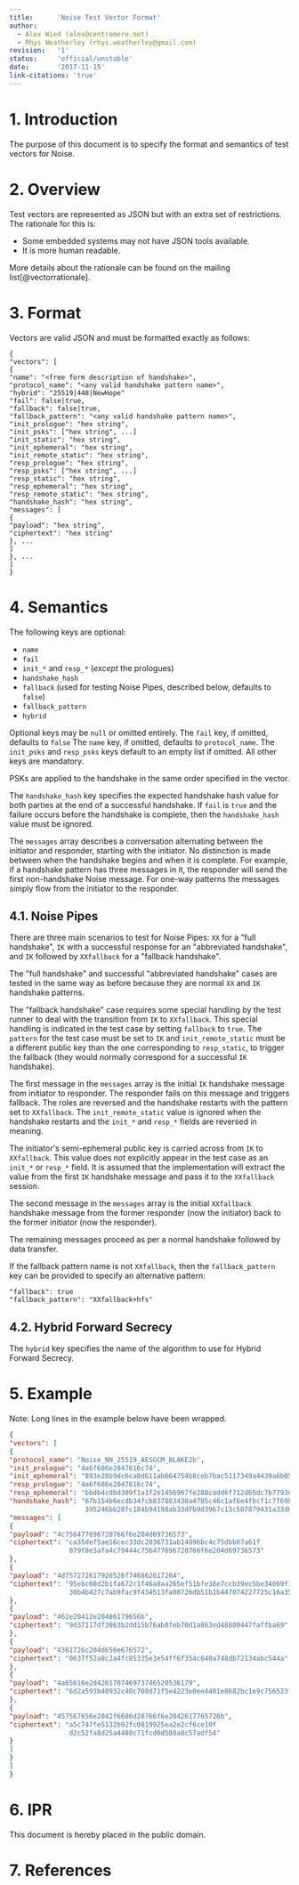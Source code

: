 ```yaml
---
title:      'Noise Test Vector Format'
author:
  - Alex Wied (alex@centromere.net)
  - Rhys Weatherley (rhys.weatherley@gmail.com)
revision:   '1'
status:     'official/unstable'
date:       '2017-11-15'
link-citations: 'true'
---
```


# 1. Introduction

The purpose of this document is to specify the format and semantics of test vectors for Noise.

# 2. Overview

Test vectors are represented as JSON but with an extra set of restrictions. The rationale
for this is:

  * Some embedded systems may not have JSON tools available.
  * It is more human readable.

More details about the rationale can be found on the mailing list[@vectorrationale].

# 3. Format

Vectors are valid JSON and must be formatted exactly as follows:

```
{
"vectors": [
{
"name": "<free form description of handshake>",
"protocol_name": "<any valid handshake pattern name>",
"hybrid": "25519|448|NewHope"
"fail": false|true,
"fallback": false|true,
"fallback_pattern": "<any valid handshake pattern name>",
"init_prologue": "hex string",
"init_psks": ["hex string", ...]
"init_static": "hex string",
"init_ephemeral": "hex string",
"init_remote_static": "hex string",
"resp_prologue": "hex string",
"resp_psks": ["hex string", ...]
"resp_static": "hex string",
"resp_ephemeral": "hex string",
"resp_remote_static": "hex string",
"handshake_hash": "hex string",
"messages": [
{
"payload": "hex string",
"ciphertext": "hex string"
}, ...
]
}, ...
]
}
```

# 4. Semantics

The following keys are optional:

  * `name`
  * `fail`
  * `init_*` and `resp_*` (*except* the prologues)
  * `handshake_hash`
  * `fallback` (used for testing Noise Pipes, described below, defaults to `false`)
  * `fallback_pattern`
  * `hybrid`

Optional keys may be `null` or omitted entirely. The `fail` key, if omitted, defaults to `false` The
`name` key, if omitted, defaults to `protocol_name`. The `init_psks` and `resp_psks` keys default to
an empty list if omitted. All other keys are mandatory.

PSKs are applied to the handshake in the same order specified in the vector.

The `handshake_hash` key specifies the expected handshake hash value for both parties at the end of
a successful handshake. If `fail` is `true` and the failure occurs before the handshake is complete,
then the `handshake_hash` value must be ignored.

The `messages` array describes a conversation alternating between the initiator and responder,
starting with the initiator. No distinction is made between when the handshake begins and when it is
complete. For example, if a handshake pattern has three messages in it, the responder will send the
first non-handshake Noise message. For one-way patterns the messages simply flow from the initiator
to the responder.

## 4.1. Noise Pipes

There are three main scenarios to test for Noise Pipes: `XX` for a "full handshake", `IK` with a
successful response for an "abbreviated handshake", and `IK` followed by `XXfallback` for a
"fallback handshake".

The "full handshake" and successful "abbreviated handshake" cases are tested in the same way as
before because they are normal `XX` and `IK` handshake patterns.

The "fallback handshake" case requires some special handling by the test runner to deal with the
transition from `IK` to `XXfallback`.  This special handling is indicated in the test case by
setting `fallback` to `true`. The `pattern` for the test case must be set to `IK` and
`init_remote_static` must be a different public key than the one corresponding to `resp_static`,
to trigger the fallback (they would normally correspond for a successful `IK` handshake).

The first message in the `messages` array is the initial `IK` handshake message from initiator to
responder.  The responder fails on this message and triggers fallback.  The roles are reversed and
the handshake restarts with the pattern set to `XXfallback`.  The `init_remote_static` value is
ignored when the handshake restarts and the `init_*` and `resp_*` fields are reversed in meaning.

The initiator's semi-ephemeral public key is carried across from `IK` to `XXfallback`.  This value
does not explicitly appear in the test case as an `init_*` or `resp_*` field.  It is assumed that
the implementation will extract the value from the first `IK` handshake message and pass it to the
`XXfallback` session.

The second message in the `messages` array is the initial `XXfallback` handshake message from the
former responder (now the initiator) back to the former initiator (now the responder).

The remaining messages proceed as per a normal handshake followed by data transfer.

If the fallback pattern name is not `XXfallback`, then the `fallback_pattern` key can be provided to
specify an alternative pattern:

```
"fallback": true
"fallback_pattern": "XXfallback+hfs"
```

## 4.2. Hybrid Forward Secrecy

The `hybrid` key specifies the name of the algorithm to use for Hybrid Forward Secrecy.

# 5. Example

Note: Long lines in the example below have been wrapped.

```json
{
"vectors": [
{
"protocol_name": "Noise_NN_25519_AESGCM_BLAKE2b",
"init_prologue": "4a6f686e2047616c74",
"init_ephemeral": "893e28b9dc6ca8d611ab664754b8ceb7bac5117349a4439a6b0569da977c464a",
"resp_prologue": "4a6f686e2047616c74",
"resp_ephemeral": "bbdb4cdbd309f1a1f2e1456967fe288cadd6f712d65dc7b7793d5e63da6b375b",
"handshake_hash": "67b154b6ecdb34fcb837863430a4705c46c1af6e4fbcf1c7f69b324e5b841aed
                   395246bb28fc184b94198ab33dfb9d3967c13c507879431a33d0d952dd1c7eea",
"messages": [
{
"payload": "4c756477696720766f6e204d69736573",
"ciphertext": "ca35def5ae56cec33dc2036731ab14896bc4c75dbb07a61f
               879f8e3afa4c79444c756477696720766f6e204d69736573"
},
{
"payload": "4d757272617920526f746862617264",
"ciphertext": "95ebc60d2b1fa672c1f46a8aa265ef51bfe38e7ccb39ec5be34069f14480884
               30b4b427c7ab9fac9f434513fa08726db51b1b447074227725c16a35f6b37c4"
},
{
"payload": "462e20412e20486179656b",
"ciphertext": "9d37117df3063b2dd15b76ab8feb70d1a863ed48809447faffba69"
},
{
"payload": "4361726c204d656e676572",
"ciphertext": "0637f52a8c2a4fc85335e3e54ff6f354c640a748db72134abc544a"
},
{
"payload": "4a65616e2d426170746973746520536179",
"ciphertext": "6d2a593b40932c40c700d71f5e4223e0ee4401e8682bc1e9c756523f34b2354fcb"
},
{
"payload": "457567656e2042f6686d20766f6e2042617765726b",
"ciphertext": "a5c747fe5132b92fc0819925ea2e2cf6ce10f
               d2c52fa8d25a4480c71fcd0d508a8c57adf54"
}
]
}
]
}
```

# 6. IPR

This document is hereby placed in the public domain.

# 7. References
